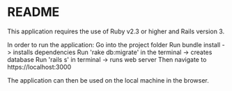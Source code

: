 # README

This application requires the use of Ruby v2.3 or higher and Rails version 3.

In order to run the application:
  Go into the project folder
  Run bundle install -> installs dependencies
  Run 'rake db:migrate' in the terminal -> creates database
  Run 'rails s' in terminal -> runs web server
  Then navigate to https://localhost:3000

The application can then be used on the local machine in the browser.
 
